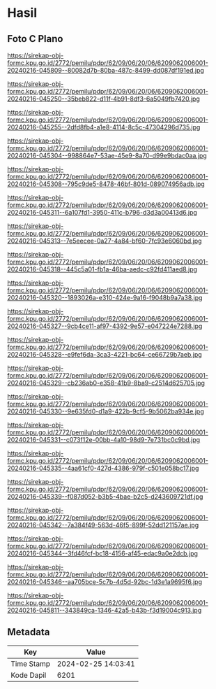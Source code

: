 # Hasil

## Foto C Plano

https://sirekap-obj-formc.kpu.go.id/2772/pemilu/pdpr/62/09/06/20/06/6209062006001-20240216-045809--80082d7b-80ba-487c-8499-dd087df191ed.jpg

https://sirekap-obj-formc.kpu.go.id/2772/pemilu/pdpr/62/09/06/20/06/6209062006001-20240216-045250--35beb822-d11f-4b91-8df3-6a5049fb7420.jpg

https://sirekap-obj-formc.kpu.go.id/2772/pemilu/pdpr/62/09/06/20/06/6209062006001-20240216-045255--2dfd8fb4-a1e8-4114-8c5c-47304296d735.jpg

https://sirekap-obj-formc.kpu.go.id/2772/pemilu/pdpr/62/09/06/20/06/6209062006001-20240216-045304--998864e7-53ae-45e9-8a70-d99e9bdac0aa.jpg

https://sirekap-obj-formc.kpu.go.id/2772/pemilu/pdpr/62/09/06/20/06/6209062006001-20240216-045308--795c9de5-8478-46bf-801d-089074956adb.jpg

https://sirekap-obj-formc.kpu.go.id/2772/pemilu/pdpr/62/09/06/20/06/6209062006001-20240216-045311--6a107fd1-3950-411c-b796-d3d3a00413d6.jpg

https://sirekap-obj-formc.kpu.go.id/2772/pemilu/pdpr/62/09/06/20/06/6209062006001-20240216-045313--7e5eecee-0a27-4a84-bf60-7fc93e6060bd.jpg

https://sirekap-obj-formc.kpu.go.id/2772/pemilu/pdpr/62/09/06/20/06/6209062006001-20240216-045318--445c5a01-fb1a-46ba-aedc-c92fd411aed8.jpg

https://sirekap-obj-formc.kpu.go.id/2772/pemilu/pdpr/62/09/06/20/06/6209062006001-20240216-045320--1893026a-e310-424e-9a16-f9048b9a7a38.jpg

https://sirekap-obj-formc.kpu.go.id/2772/pemilu/pdpr/62/09/06/20/06/6209062006001-20240216-045327--9cb4ce11-af97-4392-9e57-e047224e7288.jpg

https://sirekap-obj-formc.kpu.go.id/2772/pemilu/pdpr/62/09/06/20/06/6209062006001-20240216-045328--e9fef6da-3ca3-4221-bc64-ce66729b7aeb.jpg

https://sirekap-obj-formc.kpu.go.id/2772/pemilu/pdpr/62/09/06/20/06/6209062006001-20240216-045329--cb236ab0-e358-41b9-8ba9-c2514d625705.jpg

https://sirekap-obj-formc.kpu.go.id/2772/pemilu/pdpr/62/09/06/20/06/6209062006001-20240216-045330--9e635fd0-d1a9-422b-9cf5-9b5062ba934e.jpg

https://sirekap-obj-formc.kpu.go.id/2772/pemilu/pdpr/62/09/06/20/06/6209062006001-20240216-045331--c073f12e-00bb-4a10-98d9-7e731bc0c9bd.jpg

https://sirekap-obj-formc.kpu.go.id/2772/pemilu/pdpr/62/09/06/20/06/6209062006001-20240216-045335--4aa61cf0-427d-4386-979f-c501e058bc17.jpg

https://sirekap-obj-formc.kpu.go.id/2772/pemilu/pdpr/62/09/06/20/06/6209062006001-20240216-045339--f087d052-b3b5-4bae-b2c5-d243609721df.jpg

https://sirekap-obj-formc.kpu.go.id/2772/pemilu/pdpr/62/09/06/20/06/6209062006001-20240216-045342--7a384f49-563d-46f5-899f-52dd121157ae.jpg

https://sirekap-obj-formc.kpu.go.id/2772/pemilu/pdpr/62/09/06/20/06/6209062006001-20240216-045344--3fd46fcf-bc18-4156-af45-edac9a0e2dcb.jpg

https://sirekap-obj-formc.kpu.go.id/2772/pemilu/pdpr/62/09/06/20/06/6209062006001-20240216-045346--aa705bce-5c7b-4d5d-92bc-1d3e1a9695f6.jpg

https://sirekap-obj-formc.kpu.go.id/2772/pemilu/pdpr/62/09/06/20/06/6209062006001-20240216-045811--343849ca-1346-42a5-b43b-f3d19004c913.jpg


## Metadata

| Key        | Value               |
| ---------- | ------------------- |
| Time Stamp | 2024-02-25 14:03:41 |
| Kode Dapil | 6201                |




